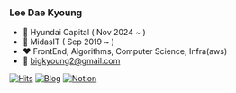 ### Lee Dae Kyoung
- :office: Hyundai Capital ( Nov 2024 ~ )
- :office: MidasIT ( Sep 2019 ~ )
- :heart: FrontEnd, Algorithms, Computer Science, Infra(aws)
- :email: bigkyoung2@gmail.com

[![Hits](https://hits.seeyoufarm.com/api/count/incr/badge.svg?url=https%3A%2F%2Fgithub.com%2Fcocobino&count_bg=%2379C83D&title_bg=%23555555&icon=&icon_color=%23E7E7E7&title=hits&edge_flat=false&style=flat-square)](https://hits.seeyoufarm.com)
[![Blog](https://img.shields.io/badge/-Blog-brightgreen)](https://blog.naver.com/coolbino)
[![Notion](https://img.shields.io/badge/Notion-%23000000.svg?style=flat-square&logo=notion&logoColor=white&edge_flat=false)](https://tidy-cheek-e42.notion.site/be5b997994bb4f41806f650d1e11bcae?v=f55ac17fb2b54f61866ba1582ec9860e)
